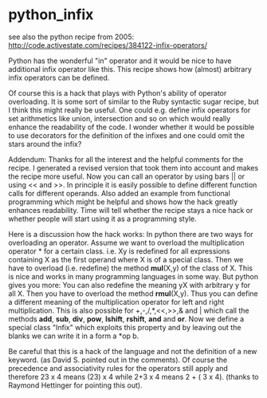 # python_infix

see also the python recipe from 2005:
http://code.activestate.com/recipes/384122-infix-operators/

Python has the wonderful "in" operator and it would be nice to have additional infix operator like this. This recipe shows how (almost) arbitrary infix operators can be defined.

Of course this is a hack that plays with Python's ability of operator overloading. It is some sort of similar to the Ruby syntactic sugar recipe, but I think this might really be useful. One could e.g. define infix operators for set arithmetics like union, intersection and so on which would really enhance the readability of the code. I wonder whether it would be possible to use decorators for the definition of the infixes and one could omit the stars around the infix?

Addendum: Thanks for all the interest and the helpful comments for the recipe. I generated a revised version that took them into account and makes the recipe more useful. Now you can call an operator by using bars || or using << and >>. In principle it is easily possible to define different function calls for different operands. Also added an example from functional programming which might be helpful and shows how the hack greatly enhances readability. Time will tell whether the recipe stays a nice hack or whether people will start using it as a programming style.

Here is a discussion how the hack works: In python there are two ways for overloading an operator. Assume we want to overload the multiplication operator * for a certain class. i.e. Xy is redefined for all expressions containing X as the first operand where X is of a special class. Then we have to overload (i.e. redefine) the method __mul__(X,y) of the class of X. This is nice and works in many programming languages in some way. But python gives you more: You can also redefine the meaning yX with arbitrary y for all X. Then you have to overload the method __rmul__(X,y). Thus you can define a different meaning of the multiplication operator for left and right multiplication. This is also possible for +,-,/,*,<<,>>,& and | which call the methods __add__, __sub__, __div__, __pow__, __lshift__, __rshift__, __and__ and __or__. Now we define a special class "Infix" which exploits this property and by leaving out the blanks we can write it in a form a *op b.

Be careful that this is a hack of the language and not the definition of a new keyword. (as David S. pointed out in the comments). Of course the precedence and associativity rules for the operators still apply and therefore 23 x 4 means (23) x 4 while 2+3 x 4 means 2 + ( 3 x 4). (thanks to Raymond Hettinger for pointing this out).
